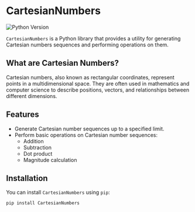 # CartesianNumbers


![Python Version](https://img.shields.io/badge/python-3.x-blue.svg)

`CartesianNumbers` is a Python library that provides a utility for generating Cartesian numbers sequences and performing operations on them.

## What are Cartesian Numbers?

Cartesian numbers, also known as rectangular coordinates, represent points in a multidimensional space. They are often used in mathematics and computer science to describe positions, vectors, and relationships between different dimensions.

## Features

- Generate Cartesian number sequences up to a specified limit.
- Perform basic operations on Cartesian number sequences:
  - Addition
  - Subtraction
  - Dot product
  - Magnitude calculation

## Installation

You can install `CartesianNumbers` using `pip`:

```bash
pip install CartesianNumbers

